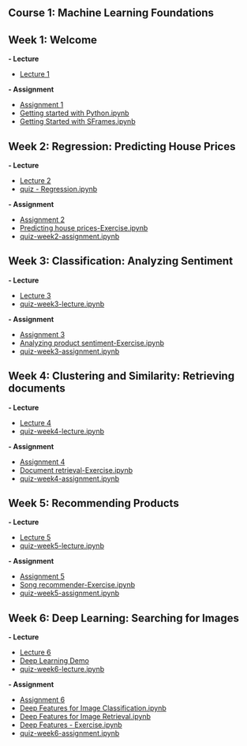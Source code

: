 Course 1: Machine Learning Foundations
---

## Week 1: Welcome

**- Lecture**

- [Lecture 1](https://github.com/tuanvu216/coursera-university-of-washington/tree/master/machine_learning/1_machine_learning_foundations/lecture/week1)

**- Assignment**

- [Assignment 1](https://github.com/tuanvu216/coursera-university-of-washington/tree/master/machine_learning/1_machine_learning_foundations/assignment/week1)
- [Getting started with Python.ipynb](http://nbviewer.jupyter.org/github/tuanvu216/coursera-university-of-washington/blob/master/machine_learning/1_machine_learning_foundations/assignment/week1/Getting%20started%20with%20iPython%20Notebook.ipynb)
- [Getting Started with SFrames.ipynb](http://nbviewer.jupyter.org/github/tuanvu216/coursera-university-of-washington/blob/master/machine_learning/1_machine_learning_foundations/assignment/week1/Getting%20Started%20with%20SFrames.ipynb)


## Week 2: Regression: Predicting House Prices

**- Lecture**

- [Lecture 2](https://github.com/tuanvu216/coursera-university-of-washington/tree/master/machine_learning/1_machine_learning_foundations/lecture/week2)
- [quiz - Regression.ipynb](http://nbviewer.jupyter.org/github/tuanvu216/coursera-university-of-washington/blob/master/machine_learning/1_machine_learning_foundations/lecture/week2/quiz%20-%20Regression.ipynb)

**- Assignment**

- [Assignment 2](https://github.com/tuanvu216/coursera-university-of-washington/tree/master/machine_learning/1_machine_learning_foundations/assignment/week2)
- [Predicting house prices-Exercise.ipynb](http://nbviewer.jupyter.org/github/tuanvu216/coursera-university-of-washington/blob/master/machine_learning/1_machine_learning_foundations/assignment/week2/Predicting%20house%20prices-Exercise.ipynb)
- [quiz-week2-assignment.ipynb](http://nbviewer.jupyter.org/github/tuanvu216/coursera-university-of-washington/blob/master/machine_learning/1_machine_learning_foundations/assignment/week2/quiz-week2-assignment.ipynb)


## Week 3: Classification: Analyzing Sentiment

**- Lecture**

- [Lecture 3](https://github.com/tuanvu216/coursera-university-of-washington/tree/master/machine_learning/1_machine_learning_foundations/lecture/week3)
- [quiz-week3-lecture.ipynb](http://nbviewer.jupyter.org/github/tuanvu216/coursera-university-of-washington/blob/master/machine_learning/1_machine_learning_foundations/lecture/week3/quiz-week3-lecture.ipynb)

**- Assignment**

- [Assignment 3](https://github.com/tuanvu216/coursera-university-of-washington/tree/master/machine_learning/1_machine_learning_foundations/assignment/week3)
- [Analyzing product sentiment-Exercise.ipynb](http://nbviewer.jupyter.org/github/tuanvu216/coursera-university-of-washington/blob/master/machine_learning/1_machine_learning_foundations/assignment/week3/Analyzing%20product%20sentiment-Exercise.ipynb)
- [quiz-week3-assignment.ipynb](http://nbviewer.jupyter.org/github/tuanvu216/coursera-university-of-washington/blob/master/machine_learning/1_machine_learning_foundations/assignment/week3/quiz-week3-assignment.ipynb)

## Week 4: Clustering and Similarity: Retrieving documents

**- Lecture**

- [Lecture 4](https://github.com/tuanvu216/coursera-university-of-washington/tree/master/machine_learning/1_machine_learning_foundations/lecture/week4)
- [quiz-week4-lecture.ipynb](http://nbviewer.jupyter.org/github/tuanvu216/coursera-university-of-washington/blob/master/machine_learning/1_machine_learning_foundations/lecture/week4/quiz-week4-lecture.ipynb)

**- Assignment**

- [Assignment 4](https://github.com/tuanvu216/coursera-university-of-washington/tree/master/machine_learning/1_machine_learning_foundations/assignment/week4)
- [Document retrieval-Exercise.ipynb](http://nbviewer.jupyter.org/github/tuanvu216/coursera-university-of-washington/blob/master/machine_learning/1_machine_learning_foundations/assignment/week4/Document%20retrieval-Exercise.ipynb)
- [quiz-week4-assignment.ipynb](http://nbviewer.jupyter.org/github/tuanvu216/coursera-university-of-washington/blob/master/machine_learning/1_machine_learning_foundations/lecture/week4/quiz-week4-lecture.ipynb)


## Week 5: Recommending Products

**- Lecture**

- [Lecture 5](https://github.com/tuanvu216/coursera-university-of-washington/tree/master/machine_learning/1_machine_learning_foundations/lecture/week5)
- [quiz-week5-lecture.ipynb](http://nbviewer.jupyter.org/github/tuanvu216/coursera-university-of-washington/blob/master/machine_learning/1_machine_learning_foundations/lecture/week5/quiz-week5-lecture.ipynb)

**- Assignment**

- [Assignment 5](https://github.com/tuanvu216/coursera-university-of-washington/tree/master/machine_learning/1_machine_learning_foundations/assignment/week5)
- [Song recommender-Exercise.ipynb](https://github.com/tuanvu216/coursera-university-of-washington/blob/master/machine_learning/1_machine_learning_foundations/assignment/week5/Song%20recommender-Exercise.ipynb)
- [quiz-week5-assignment.ipynb](http://nbviewer.jupyter.org/github/tuanvu216/coursera-university-of-washington/blob/master/machine_learning/1_machine_learning_foundations/assignment/week5/quiz-week5-assignment.ipynb)

## Week 6: Deep Learning: Searching for Images

**- Lecture**

- [Lecture 6](https://github.com/tuanvu216/coursera-university-of-washington/tree/master/machine_learning/1_machine_learning_foundations/lecture/week6)
- [Deep Learning Demo](http://phototag.herokuapp.com/#)
- [quiz-week6-lecture.ipynb](http://nbviewer.jupyter.org/github/tuanvu216/coursera-university-of-washington/blob/master/machine_learning/1_machine_learning_foundations/lecture/week6/quiz-week6-lecture.ipynb)

**- Assignment**

- [Assignment 6](https://github.com/tuanvu216/coursera-university-of-washington/tree/master/machine_learning/1_machine_learning_foundations/assignment/week6)
- [Deep Features for Image Classification.ipynb](http://nbviewer.jupyter.org/github/tuanvu216/coursera-university-of-washington/blob/master/machine_learning/1_machine_learning_foundations/assignment/week6/Deep%20Features%20for%20Image%20Classification.ipynb)
- [Deep Features for Image Retrieval.ipynb](http://nbviewer.jupyter.org/github/tuanvu216/coursera-university-of-washington/blob/master/machine_learning/1_machine_learning_foundations/assignment/week6/Deep%20Features%20for%20Image%20Retrieval.ipynb)
- [Deep Features - Exercise.ipynb](http://nbviewer.jupyter.org/github/tuanvu216/coursera-university-of-washington/blob/master/machine_learning/1_machine_learning_foundations/assignment/week6/Deep%20Features%20-%20Exercise.ipynb)
- [quiz-week6-assignment.ipynb](http://nbviewer.jupyter.org/github/tuanvu216/coursera-university-of-washington/blob/master/machine_learning/1_machine_learning_foundations/assignment/week6/quiz-week6-assignment.ipynb)